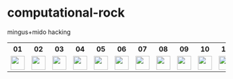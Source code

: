 # computational-rock
mingus+mido hacking

<table>
<tr>
<th>01</th>
<th>02</th>
<th>03</th>
<th>04</th>
<th>05</th>
<th>06</th>
<th>07</th>
<th>08</th>
<th>09</th>
<th>10</th>
<th>11</th>
<th>12</th>
<th>13</th>
<th>14</th>
<th>15</th>
</tr>
<tr>
<td><img src="plots/00.png" width="32px">

</td>
<td><img src="plots/01.png" width="32px">

</td>
<td><img src="plots/02.png" width="32px">

</td>
<td><img src="plots/03.png" width="32px">

</td>
<td><img src="plots/04.png" width="32px">

</td>
<td><img src="plots/05.png" width="32px">

</td>
<td><img src="plots/06.png" width="32px">

</td>
<td><img src="plots/07.png" width="32px">

</td>
<td><img src="plots/08.png" width="32px">

</td>
<td><img src="plots/09.png" width="32px">

</td>
<td><img src="plots/10.png" width="32px">

</td>
<td><img src="plots/11.png" width="32px">

</td>
<td><img src="plots/12.png" width="32px">

</td>
<td><img src="plots/13.png" width="32px">

</td>
<td><img src="plots/14.png" width="32px">

</td>
<td><img src="plots/15.png" width="32px">

</td>
</tr>
</table>